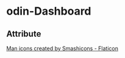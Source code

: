 # odin-Dashboard

## Attribute

<a href="https://www.flaticon.com/free-icons/man" title="man icons">Man icons created by Smashicons - Flaticon</a>